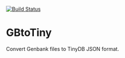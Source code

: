 [![Build Status](https://travis-ci.org/gregyjames/GBtoTiny.svg?branch=master)](https://travis-ci.org/gregyjames/GBtoTiny)

# GBtoTiny
Convert Genbank files to TinyDB JSON format.
